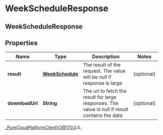 # WeekScheduleResponse

## WeekScheduleResponse

## Properties

|Name | Type | Description | Notes|
|------------ | ------------- | ------------- | -------------|
| **result** | [**WeekSchedule**](WeekSchedule) | The result of the request. The value will be null if response is large | [optional] |
| **downloadUrl** | **String** | The url to fetch the result for large responses. The value is null if result contains the data | [optional] |



_PureCloudPlatformClientV2@170.0.0_
